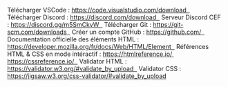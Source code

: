 Télécharger VSCode : https://code.visualstudio.com/download  
Télécharger Discord : https://discord.com/download  
Serveur Discord CEF : https://discord.gg/m5SmCkyW  
Télécharger Git : https://git-scm.com/downloads  
Créer un compte GitHub : https://github.com/  
Documentation officielle des éléments HTML : https://developer.mozilla.org/fr/docs/Web/HTML/Element  
Références HTML & CSS en mode intéractif : https://htmlreference.io/ https://cssreference.io/  
Validator HTML : https://validator.w3.org/#validate_by_upload  
Validator CSS : https://jigsaw.w3.org/css-validator/#validate_by_upload
